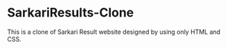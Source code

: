 # SarkariResults-Clone
This is a clone of Sarkari Result website designed by using only HTML and CSS.
